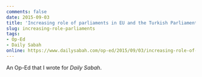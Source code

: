 ```yaml
---
comments: false
date: 2015-09-03
title: 'Increasing role of parliaments in EU and the Turkish Parliament.'
slug: increasing-role-parliaments
tags:
- Op-Ed
- Daily Sabah
online: https://www.dailysabah.com/op-ed/2015/09/03/increasing-role-of-parliaments-in-eu-and-the-turkish-parliament
---
```


An Op-Ed that I wrote for _Daily Sabah_.

